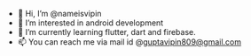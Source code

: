 - 👋 Hi, I’m @nameisvipin
- 👀 I’m interested in android development
- 🌱 I’m currently learning flutter, dart and firebase.
- 📫 You can reach me via mail id @guptavipin809@gmail.com 

<!---
nameisvipin/nameisvipin is a ✨ special ✨ repository because its `README.md` (this file) appears on your GitHub profile.
You can click the Preview link to take a look at your changes.
--->
